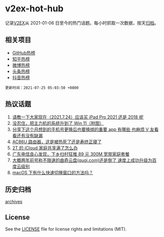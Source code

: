 # v2ex-hot-hub

 记录[V2EX](https://www.v2ex.com/)从 2021-01-06 日至今的热门话题。每小时抓取一次数据，按天[归档](archives)。
 
 ## 相关项目

- [GitHub热榜](https://github.com/lonnyzhang423/github-hot-hub)
- [知乎热榜](https://github.com/lonnyzhang423/zhihu-hot-hub)
- [微博热榜](https://github.com/lonnyzhang423/weibo-hot-hub)
- [头条热榜](https://github.com/lonnyzhang423/toutiao-hot-hub)
- [抖音热榜](https://github.com/lonnyzhang423/douyin-hot-hub)


 `更新时间：2021-07-25 05:03:50 +0800`

## 热议话题

1. [请教一下大家现在（2021.7.24）应该买 iPad Pro 2021 还是 2018 呢](https://www.v2ex.com/t/791522)
1. [没忍住，把主力机的系统升到了 Win 11（附图）](https://www.v2ex.com/t/791479)
1. [分享下这个月想到的手机号更换后也要换绑的重要 app 有哪些 也麻烦 V 友看看还有没有缺漏](https://www.v2ex.com/t/791465)
1. [AC86U 路由器，这是被热死了还是寿终正寝了](https://www.v2ex.com/t/791460)
1. [2T 的 iCloud 家庭共享满了怎么办](https://www.v2ex.com/t/791462)
1. [广东电信良心发现，下乡扫村狂推 89 元 300M 宽带家庭套餐](https://www.v2ex.com/t/791454)
1. [大概两年前号称不限速的曲奇云盘(quqi.com)还是倒了 速度上成功升级为百度云级别](https://www.v2ex.com/t/791450)
1. [macOS 下有什么快速切换窗口的方法吗？](https://www.v2ex.com/t/791480)

## 历史归档

[archives](archives)

## License

See the [LICENSE](LICENSE) file for license rights and limitations (MIT).
